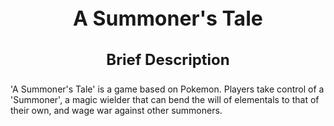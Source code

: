 <p style="text-align: center;font-size: xx-large;"> <strong>A Summoner's Tale</strong> </p>  

<p style="text-align: center;font-size: x-large;"> <strong>Brief Description</strong> </p> 

'A Summoner's Tale' is a game based on Pokemon. Players take control of a 'Summoner', a magic wielder that can bend the will of elementals to that of their own, and wage war against other summoners. 

